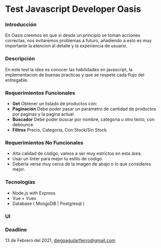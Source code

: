 # Test Javascript Developer Oasis

### Introducción
En Oasis creemos en que si desde un principio se toman acciones correctas, nos evitaremos problemas a futuro, añadiendo a esto es muy importante la atencion al detalle y la experiencia de usuario.

### Descripción
En este test la idea es conocer las habilidades en javascript, la implementacion de buenas practicas y que se respete cada flujo del entregable.

### Requerimientos Funcionales
- **Get** Obtener un listado de productos con:
- **Paginación** Debe poder pasar un parametro de cantidad de productos por paginas y la pagina actual
- **Buscador** Debe poder buscar por nombre, categoria u otro texto, con debounce.
- **Filtros** Precio, Categoria, Con Stock/Sin Stock.

### Requerimientos No Funcionales
- Alta calidad de código, vamos a ser muy estrictos en esta área.
- Usar un linter para mejor tu estilo de codigo.
- Debería verse muy cerca de la imagen de abajo o lo que consideres mejor.

### Tecnologías
- Node.js with Express
- Vue + Vuex
- Database ( MongoDB | Postgresql )

### UI


### Deadline
13 de Febrero del 2021, diegoaguilarfierro@gmail.com
